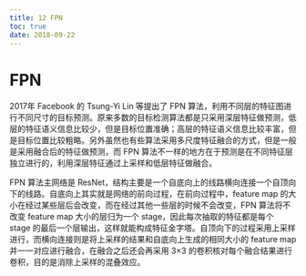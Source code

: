 ```yaml
---
title: 12 FPN
toc: true
date: 2018-09-22
---
```

# FPN

2017年 Facebook 的 Tsung-Yi Lin 等提出了 FPN 算法，利用不同层的特征图进行不同尺寸的目标预测。原来多数的目标检测算法都是只采用深层特征做预测，低层的特征语义信息比较少，但是目标位置准确；高层的特征语义信息比较丰富，但是目标位置比较粗略。另外虽然也有些算法采用多尺度特征融合的方式，但是一般是采用融合后的特征做预测，而 FPN 算法不一样的地方在于预测是在不同特征层独立进行的，利用深层特征通过上采样和低层特征做融合。

FPN 算法主网络是 ResNet，结构主要是一个自底向上的线路横向连接一个自顶向下的线路。自底向上其实就是网络的前向过程，在前向过程中，feature map 的大小在经过某些层后会改变，而在经过其他一些层的时候不会改变，FPN 算法将不改变 feature map 大小的层归为一个 stage，因此每次抽取的特征都是每个 stage 的最后一个层输出，这样就能构成特征金字塔。自顶向下的过程采用上采样进行，而横向连接则是将上采样的结果和自底向上生成的相同大小的 feature map 并一一对应进行融合，在融合之后还会再采用 3×3 的卷积核对每个融合结果进行卷积，目的是消除上采样的混叠效应。
